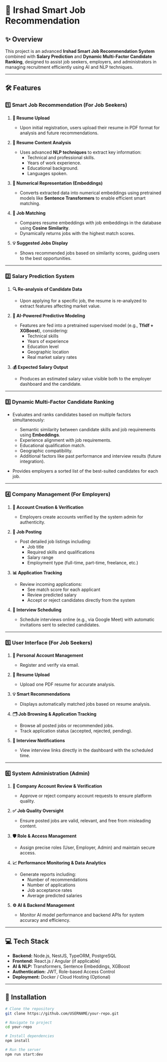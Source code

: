 # 🚀 Irshad Smart Job Recommendation 

## ✨ Overview

This project is an advanced **Irshad Smart Job Recommendation System** combined with **Salary Prediction** and **Dynamic Multi-Factor Candidate Ranking**, designed to assist job seekers, employers, and administrators in managing recruitment efficiently using AI and NLP techniques.

---

## 🛠 Features

### 1️⃣ Smart Job Recommendation (For Job Seekers)

1. **📄 Resume Upload**
   - Upon initial registration, users upload their resume in PDF format for analysis and future recommendations.

2. **📝 Resume Content Analysis**
   - Uses advanced **NLP techniques** to extract key information:
     - Technical and professional skills.
     - Years of work experience.
     - Educational background.
     - Languages spoken.

3. **🔢 Numerical Representation (Embeddings)**
   - Converts extracted data into numerical embeddings using pretrained models like **Sentence Transformers** to enable efficient smart matching.

4. **🎯 Job Matching**
   - Compares resume embeddings with job embeddings in the database using **Cosine Similarity**.
   - Dynamically returns jobs with the highest match scores.

5. **💡 Suggested Jobs Display**
   - Shows recommended jobs based on similarity scores, guiding users to the best opportunities.

---

### 2️⃣ Salary Prediction System

1. **🔍 Re-analysis of Candidate Data**
   - Upon applying for a specific job, the resume is re-analyzed to extract features affecting market value.

2. **🤖 AI-Powered Predictive Modeling**
   - Features are fed into a pretrained supervised model (e.g., **Tfidf + XGBoost**), considering:
     - Technical skills
     - Years of experience
     - Education level
     - Geographic location
     - Real market salary rates

3. **💰 Expected Salary Output**
   - Produces an estimated salary value visible both to the employer dashboard and the candidate.

---

### 3️⃣ Dynamic Multi-Factor Candidate Ranking

- Evaluates and ranks candidates based on multiple factors simultaneously:
  - Semantic similarity between candidate skills and job requirements using **Embeddings**.
  - Experience alignment with job requirements.
  - Educational qualification match.
  - Geographic compatibility.
  - Additional factors like past performance and interview results (future integration).

- Provides employers a sorted list of the best-suited candidates for each job.

---

### 4️⃣ Company Management (For Employers)

1. **🏢 Account Creation & Verification**
   - Employers create accounts verified by the system admin for authenticity.

2. **📌 Job Posting**
   - Post detailed job listings including:
     - Job title
     - Required skills and qualifications
     - Salary range
     - Employment type (full-time, part-time, freelance, etc.)

3. **📊 Application Tracking**
   - Review incoming applications:
     - See match score for each applicant
     - Review predicted salary
     - Accept or reject candidates directly from the system

4. **📅 Interview Scheduling**
   - Schedule interviews online (e.g., via Google Meet) with automatic invitations sent to selected candidates.

---

### 5️⃣ User Interface (For Job Seekers)

1. **👤 Personal Account Management**
   - Register and verify via email.

2. **📄 Resume Upload**
   - Upload one PDF resume for accurate analysis.

3. **💡 Smart Recommendations**
   - Displays automatically matched jobs based on resume analysis.

4. **🗂 Job Browsing & Application Tracking**
   - Browse all posted jobs or recommended jobs.
   - Track application status (accepted, rejected, pending).

5. **📧 Interview Notifications**
   - View interview links directly in the dashboard with the scheduled time.

---

### 6️⃣ System Administration (Admin)

1. **🔑 Company Account Review & Verification**
   - Approve or reject company account requests to ensure platform quality.

2. **✅ Job Quality Oversight**
   - Ensure posted jobs are valid, relevant, and free from misleading content.

3. **🛡 Role & Access Management**
   - Assign precise roles (User, Employer, Admin) and maintain secure access.

4. **📈 Performance Monitoring & Data Analytics**
   - Generate reports including:
     - Number of recommendations
     - Number of applications
     - Job acceptance rates
     - Average predicted salaries

5. **⚙️ AI & Backend Management**
   - Monitor AI model performance and backend APIs for system accuracy and efficiency.

---

## 💻 Tech Stack

- **Backend:** Node.js, NestJS, TypeORM, PostgreSQL
- **Frontend:** React.js / Angular (if applicable)
- **AI & NLP:** Transformers, Sentence Embeddings, XGBoost
- **Authentication:** JWT, Role-based Access Control
- **Deployment:** Docker / Cloud Hosting (Optional)

---

## 🚀 Installation

```bash
# Clone the repository
git clone https://github.com/USERNAME/your-repo.git

# Navigate to project
cd your-repo

# Install dependencies
npm install

# Run the server
npm run start:dev
